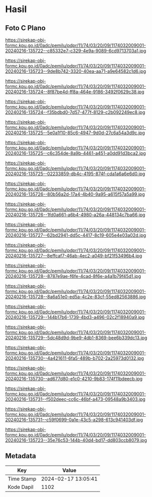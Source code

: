 # Hasil

## Foto C Plano

https://sirekap-obj-formc.kpu.go.id/0adc/pemilu/pdpr/11/74/03/20/09/1174032009001-20240216-135722--c85332e7-c329-4e9a-9089-6cd9713703a1.jpg

https://sirekap-obj-formc.kpu.go.id/0adc/pemilu/pdpr/11/74/03/20/09/1174032009001-20240216-135723--9de8b742-3320-40ea-aa71-a9e64582c1d6.jpg

https://sirekap-obj-formc.kpu.go.id/0adc/pemilu/pdpr/11/74/03/20/09/1174032009001-20240216-135724--8f87be4d-ff8a-464e-9186-3492f0629c38.jpg

https://sirekap-obj-formc.kpu.go.id/0adc/pemilu/pdpr/11/74/03/20/09/1174032009001-20240216-135724--f35bdbd0-7d57-477f-8129-c2b092249ec8.jpg

https://sirekap-obj-formc.kpu.go.id/0adc/pemilu/pdpr/11/74/03/20/09/1174032009001-20240216-135725--5e0a1f10-85c6-4947-9d0d-27c6a54a3d9c.jpg

https://sirekap-obj-formc.kpu.go.id/0adc/pemilu/pdpr/11/74/03/20/09/1174032009001-20240216-135725--c6c354de-8a9b-4461-a451-a0dd91d3bca2.jpg

https://sirekap-obj-formc.kpu.go.id/0adc/pemilu/pdpr/11/74/03/20/09/1174032009001-20240216-135725--02233859-db4c-4195-874f-cda1a6a6e6d0.jpg

https://sirekap-obj-formc.kpu.go.id/0adc/pemilu/pdpr/11/74/03/20/09/1174032009001-20240216-135726--80b56a2d-17a4-4b40-9a95-a615f57a5a99.jpg

https://sirekap-obj-formc.kpu.go.id/0adc/pemilu/pdpr/11/74/03/20/09/1174032009001-20240216-135726--1fd0a661-a6b4-4980-a26a-448134c7ba66.jpg

https://sirekap-obj-formc.kpu.go.id/0adc/pemilu/pdpr/11/74/03/20/09/1174032009001-20240216-135727--62bd2941-dd5c-4417-8c19-605e4e03a02d.jpg

https://sirekap-obj-formc.kpu.go.id/0adc/pemilu/pdpr/11/74/03/20/09/1174032009001-20240216-135727--8effcaf7-46ab-4ec2-a049-bf21f53496b4.jpg

https://sirekap-obj-formc.kpu.go.id/0adc/pemilu/pdpr/11/74/03/20/09/1174032009001-20240216-135728--8787e9ae-f6fe-4cad-8f6e-a4a1b79f45d1.jpg

https://sirekap-obj-formc.kpu.go.id/0adc/pemilu/pdpr/11/74/03/20/09/1174032009001-20240216-135728--8a6a51e0-ed5a-4c2e-83cf-55ed82563886.jpg

https://sirekap-obj-formc.kpu.go.id/0adc/pemilu/pdpr/11/74/03/20/09/1174032009001-20240216-135729--144b17b6-1739-4bd3-a496-02c2f18940a9.jpg

https://sirekap-obj-formc.kpu.go.id/0adc/pemilu/pdpr/11/74/03/20/09/1174032009001-20240216-135729--5dc48d9d-9be9-4db1-8369-bee6b339dc13.jpg

https://sirekap-obj-formc.kpu.go.id/0adc/pemilu/pdpr/11/74/03/20/09/1174032009001-20240216-135730--4a421611-6fa5-489b-b702-2a25973d0132.jpg

https://sirekap-obj-formc.kpu.go.id/0adc/pemilu/pdpr/11/74/03/20/09/1174032009001-20240216-135730--ad677d80-e1c0-4210-9b83-174f11bdeecb.jpg

https://sirekap-obj-formc.kpu.go.id/0adc/pemilu/pdpr/11/74/03/20/09/1174032009001-20240216-135731--f502deec-cc6c-46bf-a473-09548a9b3403.jpg

https://sirekap-obj-formc.kpu.go.id/0adc/pemilu/pdpr/11/74/03/20/09/1174032009001-20240216-135731--c59f0699-0a1e-43c5-a298-613c941403df.jpg

https://sirekap-obj-formc.kpu.go.id/0adc/pemilu/pdpr/11/74/03/20/09/1174032009001-20240216-135723--35e76c53-144b-40d4-bd17-dd803ccb8079.jpg


## Metadata

| Key        | Value               |
| ---------- | ------------------- |
| Time Stamp | 2024-02-17 13:05:41 |
| Kode Dapil | 1102                |



